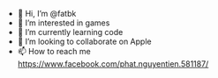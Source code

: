 - 👋 Hi, I’m @fatbk
- 👀 I’m interested in games
- 🌱 I’m currently learning code
- 💞️ I’m looking to collaborate on Apple
- 📫 How to reach me https://www.facebook.com/phat.nguyentien.581187/

<!---
fatbk/fatbk is a ✨ special ✨ repository because its `README.md` (this file) appears on your GitHub profile.
You can click the Preview link to take a look at your changes.
--->
